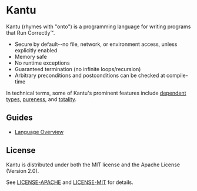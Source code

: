# Kantu

Kantu (rhymes with "onto") is a programming language for writing programs that Run Correctly™.

- Secure by default--no file, network, or environment access, unless explicitly enabled
- Memory safe
- No runtime exceptions
- Guaranteed termination (no infinite loops/recursion)
- Arbitrary preconditions and postconditions can be checked at compile-time

In technical terms, some of Kantu's prominent features include [dependent types](https://en.wikipedia.org/wiki/Dependent_type), [pureness](https://en.wikipedia.org/wiki/Purely_functional_programming), and [totality](https://en.wikipedia.org/wiki/Total_functional_programming).

## Guides

- [Language Overview](./docs/overview.md)

## License

Kantu is distributed under both the MIT license and the Apache License (Version 2.0).

See [LICENSE-APACHE](./LICENSE-APACHE) and [LICENSE-MIT](./LICENSE-MIT) for details.
